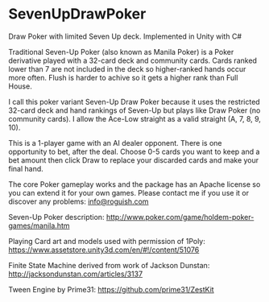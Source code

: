 # SevenUpDrawPoker
Draw Poker with limited Seven Up deck. Implemented in Unity with C#

Traditional Seven-Up Poker (also known as Manila Poker) is a Poker derivative played with a 32-card deck and community cards. Cards ranked lower than 7 are not included in the deck so higher-ranked hands occur more often. Flush is harder to achive so it gets a higher rank than Full House. 

I call this poker variant Seven-Up Draw Poker because it uses the restricted 32-card deck and hand rankings of Seven-Up but plays like Draw Poker (no community cards). I allow the Ace-Low straight as a valid straight (A, 7, 8, 9, 10).

This is a 1-player game with an AI dealer opponent. There is one opportunity to bet, after the deal. Choose 0-5 cards you want to keep and a bet amount then click Draw to replace your discarded cards and make your final hand. 

The core Poker gameplay works and the package has an Apache license so you can extend it for your own games. Please contact me if you use it or discover any problems: 
info@roguish.com 

Seven-Up Poker description: http://www.poker.com/game/holdem-poker-games/manila.htm

Playing Card art and models used with permission of 1Poly: https://www.assetstore.unity3d.com/en/#!/content/51076

Finite State Machine derived from work of Jackson Dunstan: http://jacksondunstan.com/articles/3137

Tween Engine by Prime31: https://github.com/prime31/ZestKit
